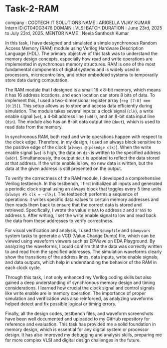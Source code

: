 # Task-2-RAM
company : CODTECH IT SOLUTIONS 
NAME : ARIGELLA VIJAY KUMAR 
Intern ID:CT04DG3476
DOMAIN : VLSI
BATCH DURATION :  June 23rd, 2025 to July 23rd, 2025. 
MENTOR  NAME : Neela Santhosh Kumar 

In this task, I have designed and simulated a simple synchronous Random Access Memory (RAM) module using Verilog Hardware Description Language (HDL). The primary objective of this task was to understand the memory design concepts, especially how read and write operations are implemented in synchronous memory structures. RAM is one of the most fundamental components of digital systems and is widely used in processors, microcontrollers, and other embedded systems to temporarily store data during computation.

The RAM module that I designed is a small 16 x 8-bit memory, which means it has 16 address locations, and each location can store 8 bits of data. To implement this, I used a two-dimensional register array (`reg [7:0] mem [0:15]`). This setup allows us to store and access data efficiently during simulation. The module takes several inputs: a clock signal (`clk`), a write enable signal (`we`), a 4-bit address line (`addr`), and an 8-bit data input line (`din`). The module also has an 8-bit data output line (`dout`), which is used to read data from the memory.

In synchronous RAM, both read and write operations happen with respect to the clock edge. Therefore, in my design, I used an always block sensitive to the positive edge of the clock (`always @(posedge clk)`). When the write enable signal (`we`) is high, the data on `din` is written to the specified address (`addr`). Simultaneously, the output `dout` is updated to reflect the data stored at that address. If the write enable is low, no new data is written, but the data at the given address is still presented on the output.

To verify the correctness of the RAM module, I developed a comprehensive Verilog testbench. In this testbench, I first initialized all inputs and generated a periodic clock signal using an always block that toggles every 5 time units (`always #5 clk = ~clk;`). The testbench performs a sequence of operations: it writes specific data values to certain memory addresses and then reads them back to ensure that the correct data is stored and retrieved. Specifically, I wrote the value `8'hAA` to address `2` and `8'h55` to address `5`. After writing, I set the write enable signal to low and read back the data from these addresses to verify correctness.

For visual verification and analysis, I used the `$dumpfile` and `$dumpvars` system tasks to generate a VCD (Value Change Dump) file, which can be viewed using waveform viewers such as EPWave on EDA Playground. By analyzing the waveforms, I could confirm that the data was correctly written to and read from the specified addresses. The simulation waveforms clearly show the transitions of the address lines, data inputs, write enable signals, and data outputs, which help in understanding the behavior of the RAM in each clock cycle.

Through this task, I not only enhanced my Verilog coding skills but also gained a deep understanding of synchronous memory design and timing considerations. I learned how crucial the clock signal and control signals like write enable are in memory operation. The importance of proper simulation and verification was also reinforced, as analyzing waveforms helped detect and fix possible logical or timing errors.

Finally, all the design codes, testbench files, and waveform screenshots have been well documented and uploaded to my GitHub repository for reference and evaluation. This task has provided me a solid foundation in memory design, which is essential for any digital system or processor design. It has also improved my debugging and analysis skills, preparing me for more complex VLSI and digital design challenges in the future.

